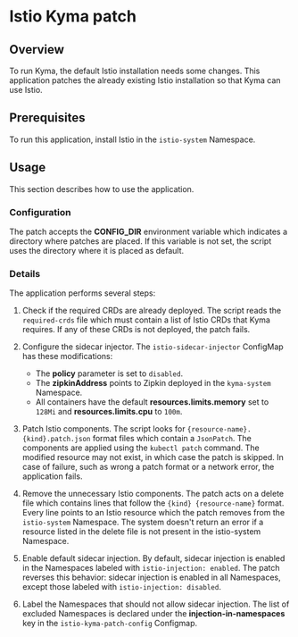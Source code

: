 # Istio Kyma patch

## Overview

To run Kyma, the default Istio installation needs some changes. This application patches the already existing Istio 
installation so that Kyma can use Istio.

## Prerequisites

To run this application, install Istio in the `istio-system` Namespace.

## Usage

This section describes how to use the application.

### Configuration

The patch accepts the **CONFIG_DIR** environment variable which indicates a directory where patches are placed. If this 
variable is not set, the script uses the directory where it is placed as default.

### Details

The application performs several steps:
1. Check if the required CRDs are already deployed. The script reads the `required-crds` file which must contain a 
list of Istio CRDs that Kyma requires. If any of these CRDs is not deployed, the patch fails.

2. Configure the sidecar injector. The `istio-sidecar-injector` ConfigMap has these modifications:
    * The **policy** parameter is set to `disabled`.
    * The **zipkinAddress** points to Zipkin deployed in the `kyma-system` Namespace.
    * All containers have the default **resources.limits.memory** set to `128Mi` and **resources.limits.cpu** to `100m`.

3. Patch Istio components. The script looks for `{resource-name}.{kind}.patch.json` format files which contain a 
`JsonPatch`. The components are applied using the `kubectl patch` command. The modified resource may not exist, in which 
case the patch is skipped. In case of failure, such as wrong a patch format or a network error, the 
application fails.

4. Remove the unnecessary Istio components. The patch acts on a delete file which contains lines that follow the 
`{kind} {resource-name}` format. Every line points to an Istio resource which the patch removes from the
`istio-system` Namespace. The system doesn't return an error if a resource listed in the delete file is not present in 
the istio-system Namespace.

5. Enable default sidecar injection. By default, sidecar injection is enabled in the Namespaces labeled with `istio-injection: enabled`. The patch reverses this behavior: sidecar injection is enabled in all Namespaces, except those labeled with `istio-injection: disabled`.

6. Label the Namespaces that should not allow sidecar injection. The list of excluded Namespaces is declared under the **injection-in-namespaces** key in the `istio-kyma-patch-config` Configmap.
